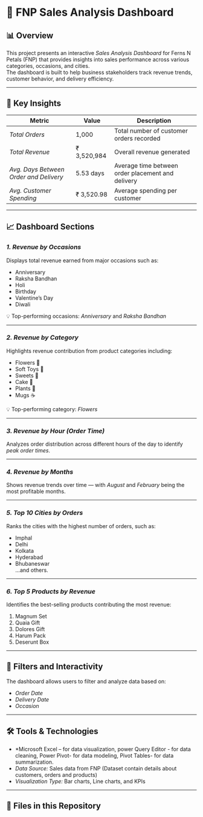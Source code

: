 # 🌸 FNP Sales Analysis Dashboard

## 📊 Overview
This project presents an interactive *Sales Analysis Dashboard* for Ferns N Petals (FNP) that provides insights into sales performance across various categories, occasions, and cities.  
The dashboard is built to help business stakeholders track revenue trends, customer behavior, and delivery efficiency.

---

## 🧾 Key Insights
| Metric | Value | Description |
|---------|--------|-------------|
| *Total Orders* | 1,000 | Total number of customer orders recorded |
| *Total Revenue* | ₹ 3,520,984 | Overall revenue generated |
| *Avg. Days Between Order and Delivery* | 5.53 days | Average time between order placement and delivery |
| *Avg. Customer Spending* | ₹ 3,520.98 | Average spending per customer |

---

## 📈 Dashboard Sections

### *1. Revenue by Occasions*
Displays total revenue earned from major occasions such as:
- Anniversary  
- Raksha Bandhan  
- Holi  
- Birthday  
- Valentine’s Day  
- Diwali  

💡 Top-performing occasions: *Anniversary* and *Raksha Bandhan*

---

### *2. Revenue by Category*
Highlights revenue contribution from product categories including:
- Flowers 🌷  
- Soft Toys 🧸  
- Sweets 🍬  
- Cake 🎂  
- Plants 🌿  
- Mugs ☕

💡 Top-performing category: *Flowers*

---

### *3. Revenue by Hour (Order Time)*
Analyzes order distribution across different hours of the day to identify *peak order times*.

---

### *4. Revenue by Months*
Shows revenue trends over time — with *August* and *February* being the most profitable months.

---

### *5. Top 10 Cities by Orders*
Ranks the cities with the highest number of orders, such as:
- Imphal  
- Delhi  
- Kolkata  
- Hyderabad  
- Bhubaneswar  
…and others.

---

### *6. Top 5 Products by Revenue*
Identifies the best-selling products contributing the most revenue:
1. Magnum Set  
2. Quaia Gift  
3. Dolores Gift  
4. Harum Pack  
5. Deserunt Box  

---

## 🧩 Filters and Interactivity
The dashboard allows users to filter and analyze data based on:
- *Order Date*
- *Delivery Date*
- *Occasion*

---

## 🛠 Tools & Technologies
- *Microsoft Excel – for data visualization, power Query Editor - for data cleaning, Power Pivot- for data modeling, Pivot Tables- for data summarization.
- *Data Source:* Sales data from FNP  (Dataset contain details about customers, orders and products)
- *Visualization Type:* Bar charts, Line charts, and KPIs  

---

## 📁 Files in this Repository
